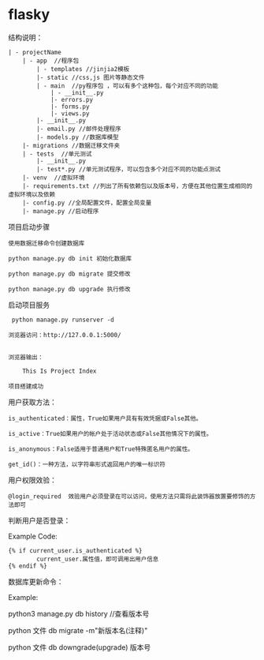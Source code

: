 # flasky

 结构说明：

	| - projectName
		| - app  //程序包
			| - templates //jinjia2模板
			|- static //css,js 图片等静态文件
			| - main  //py程序包 ，可以有多个这种包，每个对应不同的功能
				| - __init__.py
				|- errors.py
				|- forms.py
				|- views.py
			|- __init__.py
			|- email.py //邮件处理程序
			|- models.py //数据库模型
		|- migrations //数据迁移文件夹
		| - tests  //单元测试
			|- __init__.py
			|- test*.py //单元测试程序，可以包含多个对应不同的功能点测试
		|- venv  //虚拟环境
		|- requirements.txt //列出了所有依赖包以及版本号，方便在其他位置生成相同的虚拟环境以及依赖
		|- config.py //全局配置文件，配置全局变量
		|- manage.py //启动程序
 项目启动步骤

    使用数据迁移命令创建数据库

    python manage.py db init 初始化数据库

    python manage.py db migrate 提交修改

    python manage.py db upgrade 执行修改

 启动项目服务

     python manage.py runserver -d

    浏览器访问：http://127.0.0.1:5000/


    浏览器输出：

        This Is Project Index

    项目搭建成功

 用户获取方法：

    is_authenticated：属性，True如果用户具有有效凭据或False其他。

    is_active：True如果用户的帐户处于活动状态或False其他情况下的属性。

    is_anonymous：False适用于普通用户和True特殊匿名用户的属性。

    get_id()：一种方法，以字符串形式返回用户的唯一标识符

用户权限效验：

    @login_required  效验用户必须登录在可以访问，使用方法只需将此装饰器放置要修饰的方法即可


判断用户是否登录：

Example Code:

    {% if current_user.is_authenticated %}
            current_user.属性值，即可调用出用户信息
    {% endif %}


数据库更新命令：

Example:

python3 manage.py db history   //查看版本号

python 文件 db migrate -m"新版本名(注释)"

python 文件 db downgrade(upgrade) 版本号
